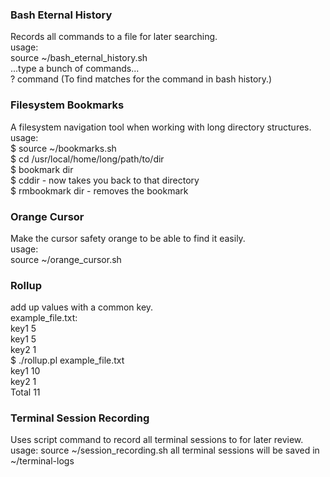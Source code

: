 ### Bash Eternal History  
Records all commands to a file for later searching.  
usage:  
  source ~/bash_eternal_history.sh  
  ...type a bunch of commands...  
  ? command (To find matches for the command in bash history.)

### Filesystem Bookmarks
A filesystem navigation tool when working with long directory structures.  
usage:  
  $ source ~/bookmarks.sh  
  $ cd /usr/local/home/long/path/to/dir  
  $ bookmark dir  
  $ cddir - now takes you back to that directory  
  $ rmbookmark dir - removes the bookmark  

### Orange Cursor  
Make the cursor safety orange to be able to find it easily.  
usage:  
  source ~/orange_cursor.sh  
  <cursor is now orange>  

### Rollup
add up values with a common key.  
  example_file.txt:  
    key1  5  
    key1  5  
    key2  1  
 $ ./rollup.pl example_file.txt  
    key1  10  
    key2  1  
    Total 11  

### Terminal Session Recording
Uses script command to record all terminal sessions to for later review.
usage:
    source ~/session_recording.sh
    all terminal sessions will be saved in ~/terminal-logs
